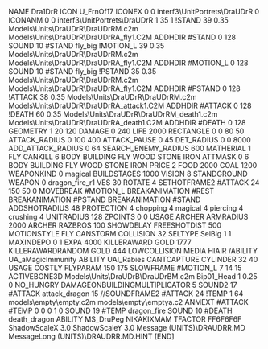 NAME Dra1DrR
ICON U_FrnOf17
ICONEX 0 0 interf3\UnitPortrets\DraUDrR 0
ICONANM 0 0 interf3\UnitPortrets\DraUDrR 1 35 1
!STAND         39 0.35 Models\Units\DraUDrR\DraUDrRM.c2m Models\Units\DraUDrR\DraUDrRA_fly1.C2M
ADDHDIR #STAND 0 128
SOUND 10 #STAND fly_big
!MOTION_L      39 0.35 Models\Units\DraUDrR\DraUDrRM.c2m Models\Units\DraUDrR\DraUDrRA_fly1.C2M
ADDHDIR #MOTION_L 0 128
SOUND 10 #STAND fly_big
!PSTAND        35  0.35 Models\Units\DraUDrR\DraUDrRM.c2m Models\Units\DraUDrR\DraUDrRA_fly1.C2M
ADDHDIR #PSTAND 0 128 
!ATTACK        38 0.35 Models\Units\DraUDrR\DraUDrRM.c2m Models\Units\DraUDrR\DraUDrRA_attack1.C2M
ADDHDIR #ATTACK 0 128 
!DEATH         60 0.35 Models\Units\DraUDrR\DraUDrRM_death1.c2m Models\Units\DraUDrR\DraUDrRA_death1.C2M
ADDHDIR #DEATH 0 128
GEOMETRY 1 20 120
DAMAGE   0 240
LIFE     2000
RECTANGLE 0 0 80 50
ATTACK_RADIUS 0 100 400
ATTACK_PAUSE 0 45
DET_RADIUS 0 0 8000
ADD_ATTACK_RADIUS 0 64
SEARCH_ENEMY_RADIUS 600
MATHERIAL 1 FLY
CANKILL 6 BODY BUILDING FLY WOOD STONE IRON
ATTMASK 0 6 BODY BUILDING FLY WOOD STONE IRON
PRICE 2 FOOD 2000 COAL 1200
WEAPONKIND 0 magical
BUILDSTAGES 1000
VISION 8
STANDGROUND
WEAPON 			0 dragon_fire_r1
VES 30
ROTATE 4
SETHOTFRAME2 #ATTACK 24 150 50 0
MOVEBREAK #MOTION_L
BREAKANIMATION #REST
BREAKANIMATION #PSTAND
BREAKANIMATION #STAND
ADDSHOTRADIUS 48
PROTECTION 4 chopping 4 magical 4 piercing 4 crushing 4
UNITRADIUS 128
ZPOINTS 0 0
USAGE ARCHER
ARMRADIUS 		2000
ARCHER
RAZBROS 100
SHOWDELAY
FREESHOTDIST 500
MOTIONSTYLE FLY
CANSTORM
COLLISION 32
SELTYPE SelBig 1 1
MAXINDEPO 0 1
EXPA 4000
KILLERAWARD             GOLD 1777
KILLERAWARDRANDOM       GOLD 444
LOWCOLLISION
MEDIA HIAIR
/ABILITY	UA_aMagicImmunity
ABILITY	UAI_Rabies
CANTCAPTURE
CYLINDER 32 40
USAGE COSTLY
FLYPARAM 150 175
SLOWFRAME #MOTION_L 7 14 15
ACTIVEBONE3D Models\Units\DraUDrB\DraUDrBM.c2m Bip01_Head 1 0.25 0
NO_HUNGRY
DAMAGEONBUILDINGMULTIPLICATOR 5
SOUND2 17 #ATTACK attack_dragon 15
//SOUNDFRAME2 #ATTACK 24
!TEMP  1 64 models\empty\empty.c2m models\empty\emptya.c2
ANMEXT #ATTACK #TEMP 0 0 0 1 0
SOUND 19 #TEMP dragon_fire
SOUND 10 #DEATH death_dragon
ABILITY MS_DruPeg
NIKAKIXMAM
TFACTOR FF6F6F6F
ShadowScaleX 3.0
ShadowScaleY 3.0
Message (UNITS)\DRAUDRR.MD
MessageLong (UNITS)\DRAUDRR.MD.HINT
[END]
